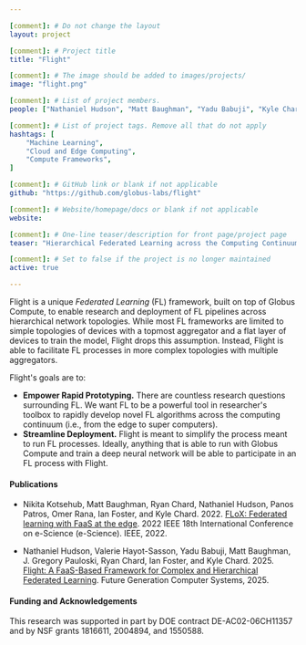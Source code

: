 ```yaml
---

[comment]: # Do not change the layout
layout: project

[comment]: # Project title
title: "Flight"

[comment]: # The image should be added to images/projects/
image: "flight.png"

[comment]: # List of project members.
people: ["Nathaniel Hudson", "Matt Baughman", "Yadu Babuji", "Kyle Chard", "Ian Foster"]

[comment]: # List of project tags. Remove all that do not apply
hashtags: [
    "Machine Learning",
    "Cloud and Edge Computing",
    "Compute Frameworks",
]

[comment]: # GitHub link or blank if not applicable
github: "https://github.com/globus-labs/flight"

[comment]: # Website/homepage/docs or blank if not applicable
website: 

[comment]: # One-line teaser/description for front page/project page
teaser: "Hierarchical Federated Learning across the Computing Continuum."

[comment]: # Set to false if the project is no longer maintained
active: true

---
```


Flight is a unique *Federated Learning* (FL) framework, built on top of Globus Compute, to enable research and
deployment of FL pipelines across hierarchical network topologies. While most FL frameworks are limited to simple topologies
of devices with a topmost aggregator and a flat layer of devices to train the model, Flight drops this assumption.
Instead, Flight is able to facilitate FL processes in more complex topologies with multiple aggregators.

Flight's goals are to:
- **Empower Rapid Prototyping.** 
    There are countless research questions surrounding FL. We want FL to be a powerful tool in researcher's toolbox to rapidly develop novel FL algorithms across the computing continuum (i.e., from the edge to super computers).
- **Streamline Deployment.** 
    Flight is meant to simplify the process meant to run FL processes. Ideally, anything that is able to run with Globus Compute and train a deep neural network will be able to participate in an FL process with Flight.


#### Publications
<!-- List the full citations for each paper here with links to where to find it. -->

- Nikita Kotsehub, Matt Baughman, Ryan Chard, Nathaniel Hudson, Panos Patros, Omer Rana, Ian Foster, and Kyle Chard. 2022. [FLoX: Federated learning with FaaS at the edge](https://ieeexplore.ieee.org/abstract/document/9973578/). 2022 IEEE 18th International Conference on e-Science (e-Science). IEEE, 2022. 

- Nathaniel Hudson, Valerie Hayot-Sasson, Yadu Babuji, Matt Baughman, J. Gregory Pauloski, Ryan Chard, Ian Foster, and Kyle Chard. 2025. [Flight: A FaaS-Based Framework for Complex and Hierarchical Federated Learning](https://arxiv.org/pdf/2409.16495). Future Generation Computer Systems, 2025.

#### Funding and Acknowledgements
<!-- List any funding sources or other acknowledgements here otherwise remove -->
This research was supported in part by DOE contract DE-AC02-06CH11357 and by NSF grants 1816611, 2004894, and 1550588.
